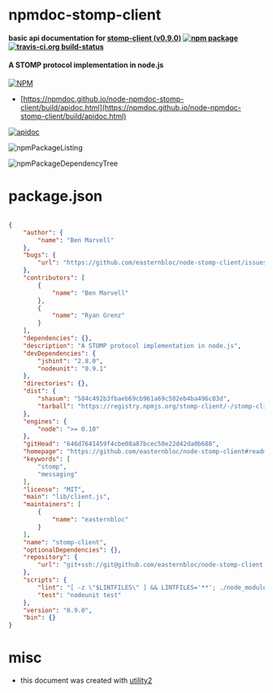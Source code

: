 # npmdoc-stomp-client

#### basic api documentation for  [stomp-client (v0.9.0)](https://github.com/easternbloc/node-stomp-client#readme)  [![npm package](https://img.shields.io/npm/v/npmdoc-stomp-client.svg?style=flat-square)](https://www.npmjs.org/package/npmdoc-stomp-client) [![travis-ci.org build-status](https://api.travis-ci.org/npmdoc/node-npmdoc-stomp-client.svg)](https://travis-ci.org/npmdoc/node-npmdoc-stomp-client)

#### A STOMP protocol implementation in node.js

[![NPM](https://nodei.co/npm/stomp-client.png?downloads=true&downloadRank=true&stars=true)](https://www.npmjs.com/package/stomp-client)

- [https://npmdoc.github.io/node-npmdoc-stomp-client/build/apidoc.html](https://npmdoc.github.io/node-npmdoc-stomp-client/build/apidoc.html)

[![apidoc](https://npmdoc.github.io/node-npmdoc-stomp-client/build/screenCapture.buildCi.browser.%252Ftmp%252Fbuild%252Fapidoc.html.png)](https://npmdoc.github.io/node-npmdoc-stomp-client/build/apidoc.html)

![npmPackageListing](https://npmdoc.github.io/node-npmdoc-stomp-client/build/screenCapture.npmPackageListing.svg)

![npmPackageDependencyTree](https://npmdoc.github.io/node-npmdoc-stomp-client/build/screenCapture.npmPackageDependencyTree.svg)



# package.json

```json

{
    "author": {
        "name": "Ben Marvell"
    },
    "bugs": {
        "url": "https://github.com/easternbloc/node-stomp-client/issues"
    },
    "contributors": [
        {
            "name": "Ben Marvell"
        },
        {
            "name": "Ryan Grenz"
        }
    ],
    "dependencies": {},
    "description": "A STOMP protocol implementation in node.js",
    "devDependencies": {
        "jshint": "2.8.0",
        "nodeunit": "0.9.1"
    },
    "directories": {},
    "dist": {
        "shasum": "584c492b3fbaeb69cb961a69c502eb4ba496c03d",
        "tarball": "https://registry.npmjs.org/stomp-client/-/stomp-client-0.9.0.tgz"
    },
    "engines": {
        "node": ">= 0.10"
    },
    "gitHead": "646d7641459f4cbe08a87bcec50e22d42da0b688",
    "homepage": "https://github.com/easternbloc/node-stomp-client#readme",
    "keywords": [
        "stomp",
        "messaging"
    ],
    "license": "MIT",
    "main": "lib/client.js",
    "maintainers": [
        {
            "name": "easternbloc"
        }
    ],
    "name": "stomp-client",
    "optionalDependencies": {},
    "repository": {
        "url": "git+ssh://git@github.com/easternbloc/node-stomp-client.git"
    },
    "scripts": {
        "lint": "[ -z \"$LINTFILES\" ] && LINTFILES='**'; ./node_modules/jshint/bin/jshint ${LINTFILES}",
        "test": "nodeunit test"
    },
    "version": "0.9.0",
    "bin": {}
}
```



# misc
- this document was created with [utility2](https://github.com/kaizhu256/node-utility2)
